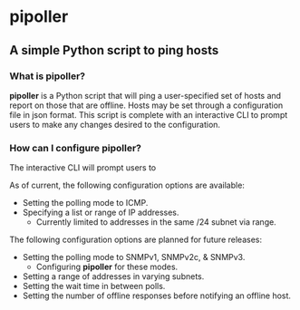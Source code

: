 # pipoller
## A simple Python script to ping hosts

### What is pipoller?

**pipoller** is a Python script that will ping a user-specified set of hosts and report on those that are offline. Hosts may be set through a configuration file in json format. This script is complete with an interactive CLI to prompt users to make any changes desired to the configuration.

### How can I configure pipoller?

The interactive CLI will prompt users to 


As of current, the following configuration options are available:
* Setting the polling mode to ICMP.
* Specifying a list or range of IP addresses.
  * Currently limited to addresses in the same /24 subnet via range.

The following configuration options are planned for future releases:
* Setting the polling mode to SNMPv1, SNMPv2c, & SNMPv3.
  * Configuring **pipoller** for these modes.
* Setting a range of addresses in varying subnets.
* Setting the wait time in between polls.
* Setting the number of offline responses before notifying an offline host.



